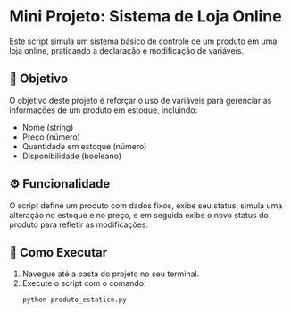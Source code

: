 # Mini Projeto: Sistema de Loja Online

Este script simula um sistema básico de controle de um produto em uma loja online, praticando a declaração e modificação de variáveis.

## 🎯 Objetivo

O objetivo deste projeto é reforçar o uso de variáveis para gerenciar as informações de um produto em estoque, incluindo:
- Nome (string)
- Preço (número)
- Quantidade em estoque (número)
- Disponibilidade (booleano)

## ⚙️ Funcionalidade

O script define um produto com dados fixos, exibe seu status, simula uma alteração no estoque e no preço, e em seguida exibe o novo status do produto para refletir as modificações.

## 🚀 Como Executar

1. Navegue até a pasta do projeto no seu terminal.
2. Execute o script com o comando:
   ```bash
   python produto_estatico.py
